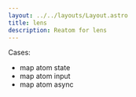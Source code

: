 ```yaml
---
layout: ../../layouts/Layout.astro
title: lens
description: Reatom for lens
---  
```



Cases:

- map atom state
- map atom input
- map atom async

## 
